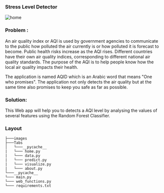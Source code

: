 ### Stress Level Detector
![home](https://github.com/MainakRepositor/AQID/assets/64016811/9c162379-72f5-4c95-83f2-d13537f0a883)


### Problem : 

An air quality index or AQI is used by government agencies to communicate to the public how polluted the air currently is or how polluted it is forecast to become. Public health risks increase as the AQI rises. Different countries have their own air quality indices, corresponding to different national air quality standards. 
The purpose of the AQI is to help people know how the local air quality impacts their health.

The application is named AQID which is an Arabic word that means "One who promises". The application not only detects the air quality but at the same time also promises to keep you safe as far as possible.

### Solution:

This Web app will help you to detects a AQI level by analysing the values of several features using the Random Forest Classifier.



### Layout

```
├───images
├───Tabs
│   └───__pycache__
|   └─── home.py
|   └─── data.py
|   └─── predict.py
|   └─── visualize.py
|   └─── about.py
└───__pycache__
└─── main.py
└─── web_functions.py
└─── requirements.txt

```


